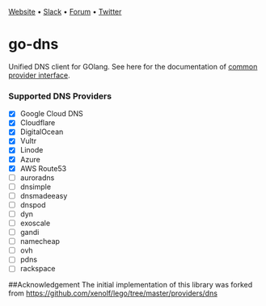 [Website](https://appscode.com) • [Slack](https://appscode.slack.com) • [Forum](https://discuss.appscode.com) • [Twitter](https://twitter.com/AppsCodeHQ)

# go-dns
Unified DNS client for GOlang. See here for the documentation of [common provider interface](https://godoc.org/github.com/appscode/go-dns/provider).

### Supported DNS Providers
- [x] Google Cloud DNS
- [x] Cloudflare
- [x] DigitalOcean
- [x] Vultr
- [x] Linode
- [x] Azure
- [x] AWS Route53
- [ ] auroradns
- [ ] dnsimple
- [ ] dnsmadeeasy
- [ ] dnspod
- [ ] dyn
- [ ] exoscale
- [ ] gandi
- [ ] namecheap
- [ ] ovh
- [ ] pdns
- [ ] rackspace

##Acknowledgement
The initial implementation of this library was forked from https://github.com/xenolf/lego/tree/master/providers/dns
